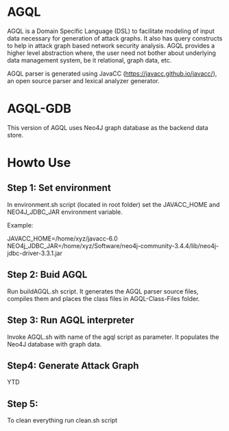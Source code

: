 # AGQL

AGQL is a Domain Specific Language (DSL) to facilitate modeling of input data necessary for generation of attack graphs. It also has query constructs to help in attack graph based network security analysis. AGQL provides a higher level abstraction where, the user need not bother about underlying data management system, be it relational, graph data, etc.  

AGQL parser is generated using JavaCC (https://javacc.github.io/javacc/), an  open source parser and lexical analyzer generator.

# AGQL-GDB 

This version of AGQL uses Neo4J graph database as the backend data store. 

# Howto Use

## Step 1: Set environment

In environment.sh script (located in root folder) set the JAVACC_HOME and NEO4J_JDBC_JAR environment variable.

Example:

JAVACC_HOME=/home/xyz/javacc-6.0
NEO4j_JDBC_JAR=/home/xyz/Software/neo4j-community-3.4.4/lib/neo4j-jdbc-driver-3.3.1.jar

## Step 2: Buid AGQL

Run buildAGQL.sh script. It generates the AGQL parser source files, compiles them  and places the class files in AGQL-Class-Files folder. 

## Step 3: Run AGQL interpreter

Invoke AGQL.sh with name of the agql script as parameter. It populates the Neo4J database with graph data.

## Step4: Generate Attack Graph 

YTD

## Step 5: 

To clean everything run clean.sh script
 